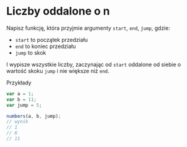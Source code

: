 # Liczby oddalone o n

Napisz funkcję, która przyjmie argumenty `start`, `end`, `jump`, gdzie:

- `start` to początek przedziału
- `end` to koniec przedziału
- `jump` to skok

I wypisze wszystkie liczby, zaczynając od `start` oddalone od siebie o wartość skoku `jump` i nie
większe niż `end`.

Przykłady

```js
var a = 1;
var b = 11;
var jump = 5;

numbers(a, b, jump);
// wynik
// 1
// 6
// 11
```

